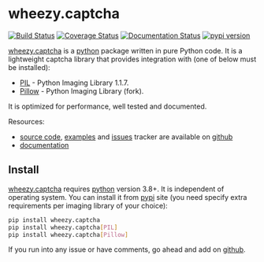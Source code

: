 # wheezy.captcha

[![Build Status](https://travis-ci.org/akornatskyy/wheezy.captcha.svg?branch=master)](https://travis-ci.org/akornatskyy/wheezy.captcha)
[![Coverage Status](https://coveralls.io/repos/github/akornatskyy/wheezy.captcha/badge.svg?branch=master)](https://coveralls.io/github/akornatskyy/wheezy.captcha?branch=master)
[![Documentation Status](https://readthedocs.org/projects/wheezycaptcha/badge/?version=latest)](https://wheezycaptcha.readthedocs.io/en/latest/?badge=latest)
[![pypi version](https://badge.fury.io/py/wheezy.captcha.svg)](https://badge.fury.io/py/wheezy.captcha)

[wheezy.captcha](https://pypi.org/project/wheezy.captcha/) is a
[python](http://www.python.org) package written in pure Python code. It
is a lightweight captcha library that provides integration with (one of
below must be installed):

- [PIL](http://www.pythonware.com/products/pil/) - Python Imaging
  Library 1.1.7.
- [Pillow](https://pypi.python.org/pypi/Pillow) - Python Imaging
  Library (fork).

It is optimized for performance, well tested and documented.

Resources:

- [source code](https://github.com/akornatskyy/wheezy.captcha),
  [examples](https://github.com/akornatskyy/wheezy.captcha/tree/master/demos)
  and [issues](https://github.com/akornatskyy/wheezy.captcha/issues)
  tracker are available on
  [github](https://github.com/akornatskyy/wheezy.captcha)
- [documentation](https://wheezycaptcha.readthedocs.io/en/latest/)

## Install

[wheezy.captcha](https://pypi.org/project/wheezy.captcha/) requires
[python](http://www.python.org) version 3.8+. It is independent of operating
system. You can install it from
[pypi](https://pypi.org/project/wheezy.captcha/) site (you need specify
extra requirements per imaging library of your choice):

```sh
pip install wheezy.captcha
pip install wheezy.captcha[PIL]
pip install wheezy.captcha[Pillow]
```

If you run into any issue or have comments, go ahead and add on
[github](https://github.com/akornatskyy/wheezy.captcha).
